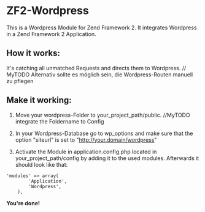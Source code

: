 # ZF2-Wordpress
This is a Wordpress Module for Zend Framework 2. It integrates Wordpress in a Zend Framework 2 Application.

## How it works:
It's catching all unmatched Requests and directs them to Wordpress.
// MyTODO Alternativ sollte es möglich sein, die Wordpress-Routen manuell zu pflegen

## Make it working:

1. Move your wordpress-Folder to your_project_path/public. //MyTODO integrate the Foldername to Config

2. In your Wordpress-Database go to wp_options and make sure that the option "siteurl" is set to "http://your.domain/wordpress"

3. Activate the Module in application.config.php located in your_project_path/config by adding it to the used modules. Afterwards it should look like that:
```
'modules' => array(
        'Application',
        'Wordpress',
    ),
```
**You're done!**
